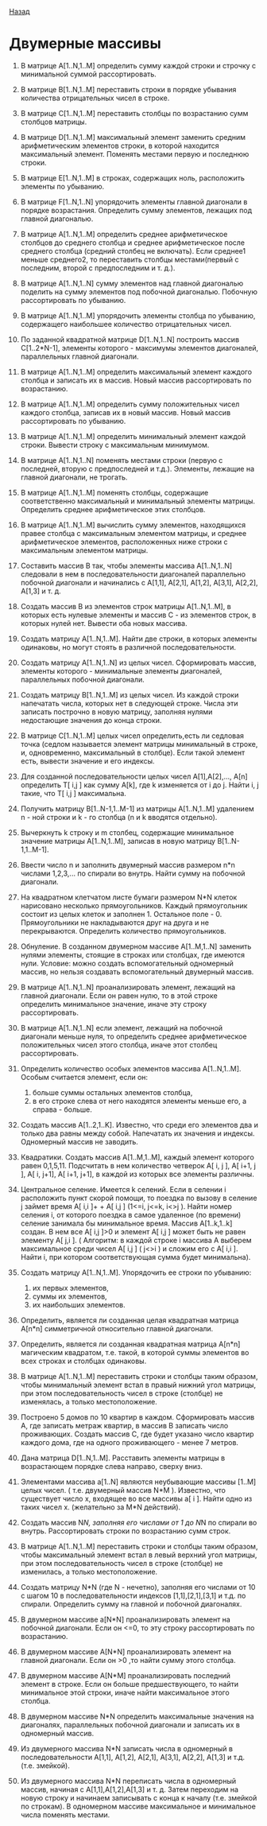 [Назад](https://github.com/Vladislav-Lyuminarskiy/Java-course/tree/master/%D0%9B%D0%B0%D0%B1%D0%BE%D1%80%D0%B0%D1%82%D0%BE%D1%80%D0%BD%D0%B0%D1%8F%20%D1%80%D0%B0%D0%B1%D0%BE%D1%82%D0%B0%20%E2%84%961)

# Двумерные массивы

1. В  матрице А[1..N,1..M] определить сумму каждой строки и строчку с минимальной суммой рассортировать.

2. В матрице В[1..N,1..M] переставить строки в порядке убывания количества отрицательных чисел в строке.

3. B матрице С[1..N,1..M] переставить столбцы по возрастанию сумм столбцов матрицы.

4. В матрице D[1..N,1..M] максимальный элемент заменить средним арифметическим элементов строки, в которой находится максимальный элемент. Поменять местами первую и последнюю строки.

5. В матрице E[1..N,1..M] в строках, содержащих ноль, расположить элементы по убыванию.

6. В матрице F[1..N,1..N] упорядочить элементы главной диагонали в порядке возрастания. Определить сумму элементов, лежащих под главной диагональю.

7. В матрице A[1..N,1..M] определить среднее арифметическое столбцов до среднего столбца и среднее арифметическое после среднего столбца (средний столбец не включать). Если среднее1 меньше среднего2, то переставить столбцы местами(первый с последним, второй с предпоследним и т. д.).

8. В матрице A[1..N,1..N] сумму элементов над главной диагональю поделить на сумму элементов под побочной диагональю. Побочную рассортировать по убыванию.

9. В матрице A[1..N,1..M] упорядочить элементы столбца по убыванию, содержащего наибольшее количество отрицательных чисел.

10. По заданной квадратной матрице D[1..N,1..N] построить массив C[1..2*N-1], элементы которого - максимумы элементов диагоналей, параллельных главной диагонали.

11. В матрице A[1..N,1..M] определить максимальный элемент каждого столбца и записать их в массив. Новый массив рассортировать по возрастанию.

12. В матрице A[1..N,1..M] определить сумму положительных чисел каждого столбца, записав их в новый массив. Новый массив рассортировать по убыванию.

13. В матрице A[1..N,1..M] определить минимальный элемент каждой строки. Вывести строку с максимальным минимумом.

14. В матрице A[1..N,1..N] поменять местами строки (первую с последней, вторую с предпоследней и т.д.). Элементы, лежащие на главной диагонали, не трогать.

15. В матрице A[1..N,1..M] поменять столбцы, содержащие соответственно максимальный и минимальный элементы матрицы. Определить среднее арифметическое этих столбцов.

16. В матрице A[1..N,1..M] вычислить сумму элементов, находящихся правее столбца с максимальным элементом матрицы, и среднее арифметическое элементов, расположенных ниже строки с максимальным элементом матрицы.

17. Составить массив В так, чтобы элементы массива A[1..N,1..N] следовали в нем в последовательности диагоналей параллельно побочной диагонали и начинались с A[1,1], A[2,1], A[1,2], A[3,1], A[2,2], A[1,3] и т. д.

18. Создать массив В из элементов строк матрицы A[1..N,1..M], в которых есть нулевые элементы и массив С - из элементов строк, в которых нулей нет. Вывести оба новых массива.

19. Создать матрицу A[1..N,1..M]. Найти две строки, в которых элементы одинаковы, но могут стоять в различной последовательности.

20. Создать матрицу A[1..N,1..N] из целых чисел. Сформировать массив, элементы которого - минимальные элементы диагоналей, параллельных побочной диагонали.

21. Создать матрицу B[1..N,1..M] из целых чисел. Из каждой строки напечатать числа, которых нет в следующей строке. Числа эти записать построчно в новую матрицу, заполняя нулями недостающие значения до конца строки.

22. В матрице C[1..N,1..M] целых чисел определить,есть ли седловая точка (седлом называется элемент матрицы минимальный в строке, и, одновременно, максимальный в столбце). Если такой элемент есть, вывести значение и его индексы.

23. Для созданной последовательности целых чисел A[1],A[2],..., A[n] определить T[ i,j ] как сумму A[k], где k изменяется от i до j. Найти i, j такие, что T[ i,j ] максимальна.

24. Получить матрицу B[1..N-1,1..M-1] из матрицы A[1..N,1..M] удалением n - ной строки и k - го столбца (n и k вводятся отдельно).

25. Вычеркнуть k строку и m столбец, содержащие минимальное значение матрицы A[1..N,1..M], записав в новую матрицу B[1..N-1,1..M-1].

26. Ввести число n и заполнить двумерный массив размером n*n числами 1,2,3,... по спирали во внутрь. Найти сумму на побочной диагонали.

27. На квадратном клетчатом листе бумаги размером N*N клеток нарисовано несколько прямоугольников. Каждый прямоугольник состоит из целых клеток и заполнен 1. Остальное поле - 0. Прямоугольники не накладываются друг на друга и не перекрываются. Определить количество прямоугольников.

28. Обнуление. В созданном двумерном массиве A[1..M,1..N] заменить нулями элементы, стоящие в строках или столбцах, где имеются нули. Условие: можно создать вспомогательный одномерный массив, но нельзя создавать вспомогательный двумерный массив.

29. В матрице A[1..N,1..N] проанализировать элемент, лежащий на главной диагонали. Если он равен нулю, то в этой строке определить минимальное значение, иначе эту строку рассортировать.

30. В матрице A[1..N,1..N] если элемент, лежащий на побочной диагонали меньше нуля, то определить среднее арифметическое положительных чисел этого столбца, иначе этот столбец рассортировать.

31. Определить количество особых элементов массива A[1..N,1..M]. Особым считается элемент, если он:
    1. больше суммы остальных элементов столбца,
    2. в его строке слева от него находятся элементы меньше его, а справа - больше.

32. Создать массив A[1..2,1..K]. Известно, что среди его элементов два и только два равны между собой. Напечатать их значения и индексы. Одномерный массив не заводить.

33. Квадратики. Создать массив A[1..M,1..M], каждый элемент которого равен 0,1,5,11. Подсчитать в нем количество четверок A[ i, j ], A[ i+1, j ], A[ i, j+1], A[ i+1, j+1], в каждой из которых все элементы различны.

34. Центральное селение. Имеется k селений. Если в селении i расположить пункт скорой помощи, то поездка по вызову в селение j займет время A[ i,i ]+ + A[ i,j ] (1<=i, j<=k, i<>j ). Найти номер селения i, от которого поездка в самое удаленное (по времени) селение занимала бы минимальное время. Массив A[1..k,1..k] создан. В нем все A[ i,j ]>0 и элемент A[ i,j ] может быть не равен элементу A[ j,i ]. ( Алгоритм: в каждой строке i массива А выберем максимальное среди чисел A[ i,j ] ( j<>i ) и сложим его с A[ i,i ]. Найти i, при котором соответствующая сумма будет минимальна).

35. Создать матрицу A[1..N,1..M]. Упорядочить ее строки по убыванию:
    1. их первых элементов,
    2. суммы их элементов, 
    3. их наибольших элементов.

36. Определить, является ли созданная целая квадратная матрица A[n*n] симметричной относительно главной диагонали.

37. Определить, является ли созданная квадратная матрица A[n*n] магическим квадратом, т.е. такой, в которой суммы элементов во всех строках и столбцах одинаковы.

38. В матрице A[1..N,1..M] переставить строки и столбцы таким образом, чтобы минимальный элемент встал в правый нижний угол матрицы, при этом последовательность чисел в строке (столбце) не изменялась, а только местоположение.

39. Построено 5 домов по 10 квартир в каждом. Сформировать массив А, где записать метраж квартир, в массив В записать число проживающих. Создать массив С, где будет указано число квартир каждого дома, где на одного проживающего - менее 7 метров.

40. Дана матрица D[1..N,1..M]. Расставить элементы матрицы в возрастающем порядке слева направо, сверху вниз.

41. Элементами массива a[1..N] являются неубывающие массивы [1..M] целых чисел. ( т.е. двумерный массив N\*M ). Известно, что существует число х, входящее во все массивы a[ i ]. Найти одно из таких чисел х. (желательно за  M\*N действий).

42. Создать массив N*N, заполняя его числами от 1 до N*N по спирали во внутрь. Рассортировать строки по возрастанию сумм строк.

43. В матрице A[1..N,1..M] переставить строки и столбцы таким образом, чтобы максимальный элемент встал в левый верхний угол матрицы, при этом последовательность чисел в строке (столбце) не изменилась, а только местоположение.

44. Создать матрицу N*N (где N - нечетно), заполняя его числами от 10 с шагом 10 в  последовательности индексов [1,1],[2,1],[3,1] и т.д. по спирали. Определить сумму на главной и побочной диагоналях.

45. В двумерном массиве а[N*N] проанализировать элемент на побочной диагонали. Если он <=0, то эту строку рассортировать по возрастанию.

46. В двумерном массиве А[N*N] проанализировать элемент на главной диагонали. Если он >0 ,то  найти сумму этого столбца.

47. В двумерном массиве A[N*M] проанализировать последний элемент в строке. Если он больше предшествующего, то найти минимальное этой строки, иначе найти максимальное этого столбца.

48. В двумерном массиве N*N определить максимальные значения на диагоналях, параллельных побочной диагонали и записать их в одномерный массив.

49. Из двумерного массива N*N записать числа в одномерный в последовательности А[1,1], А[1,2], А[2,1],  А[3,1], А[2,2], А[1,3]  и т.д. (т.е. змейкой).

50. Из двумерного массива N*N переписать числа в одномерный массив, начиная с А[1,1],А[1,2],A[1,3]  и т. д. Затем переходим на новую строку и начинаем записывать с конца к началу (т.е. змейкой по строкам). В одномерном массиве максимальное и минимальное числа поменять местами.
